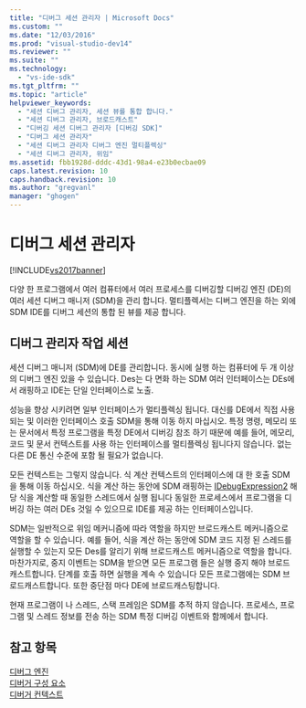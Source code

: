```yaml
---
title: "디버그 세션 관리자 | Microsoft Docs"
ms.custom: ""
ms.date: "12/03/2016"
ms.prod: "visual-studio-dev14"
ms.reviewer: ""
ms.suite: ""
ms.technology: 
  - "vs-ide-sdk"
ms.tgt_pltfrm: ""
ms.topic: "article"
helpviewer_keywords: 
  - "세션 디버그 관리자, 세션 뷰를 통합 합니다."
  - "세션 디버그 관리자, 브로드캐스트"
  - "디버깅 세션 디버그 관리자 [디버깅 SDK]"
  - "디버그 세션 관리자"
  - "세션 디버그 관리자 디버그 엔진 멀티플렉싱"
  - "세션 디버그 관리자, 위임"
ms.assetid: fbb1928d-dddc-43d1-98a4-e23b0ecbae09
caps.latest.revision: 10
caps.handback.revision: 10
ms.author: "gregvanl"
manager: "ghogen"
---
```

# 디버그 세션 관리자
[!INCLUDE[vs2017banner](../../code-quality/includes/vs2017banner.md)]

다양 한 프로그램에서 여러 컴퓨터에서 여러 프로세스를 디버깅할 디버깅 엔진 \(DE\)의 여러 세션 디버그 매니저 \(SDM\)을 관리 합니다.  멀티플렉서는 디버그 엔진을 하는 외에 SDM IDE를 디버그 세션의 통합 된 뷰를 제공 합니다.  
  
## 디버그 관리자 작업 세션  
 세션 디버그 매니저 \(SDM\)에 DE를 관리합니다.  동시에 실행 하는 컴퓨터에 두 개 이상의 디버그 엔진 있을 수 있습니다.  Des는 다 면화 하는 SDM 여러 인터페이스는 DEs에서 래핑하고 IDE는 단일 인터페이스로 노출.  
  
 성능을 향상 시키려면 일부 인터페이스가 멀티플렉싱 됩니다.  대신를 DE에서 직접 사용 되는 및 이러한 인터페이스 호출 SDM을 통해 이동 하지 마십시오.  특정 명령, 메모리 또는 문서에서 특정 프로그램을 특정 DE에서 디버깅 참조 하기 때문에 예를 들어, 메모리, 코드 및 문서 컨텍스트를 사용 하는 인터페이스를 멀티플렉싱 됩니다지 않습니다.  없는 다른 DE 통신 수준에 포함 될 필요가 없습니다.  
  
 모든 컨텍스트는 그렇지 않습니다.  식 계산 컨텍스트의 인터페이스에 대 한 호출 SDM을 통해 이동 하십시오.  식을 계산 하는 동안에 SDM 래핑하는 [IDebugExpression2](../../extensibility/debugger/reference/idebugexpression2.md) 해당 식을 계산할 때 동일한 스레드에서 실행 됩니다 동일한 프로세스에서 프로그램을 디버깅 하는 여러 DEs 것일 수 있으므로 IDE를 제공 하는 인터페이스입니다.  
  
 SDM는 일반적으로 위임 메커니즘에 따라 역할을 하지만 브로드캐스트 메커니즘으로 역할을 할 수 있습니다.  예를 들어, 식을 계산 하는 동안에 SDM 코드 지정 된 스레드를 실행할 수 있는지 모든 Des를 알리기 위해 브로드캐스트 메커니즘으로 역할을 합니다.  마찬가지로, 중지 이벤트는 SDM을 받으면 모든 프로그램 들은 실행 중지 해야 브로드캐스트합니다.  단계를 호출 하면 실행을 계속 수 있습니다 모든 프로그램에는 SDM 브로드캐스트합니다.  또한 중단점 마다 DE에 브로드캐스팅합니다.  
  
 현재 프로그램이 나 스레드, 스택 프레임은 SDM를 추적 하지 않습니다.  프로세스, 프로그램 및 스레드 정보를 전송 하는 SDM 특정 디버깅 이벤트와 함께에서 합니다.  
  
## 참고 항목  
 [디버그 엔진](../../extensibility/debugger/debug-engine.md)   
 [디버거 구성 요소](../../extensibility/debugger/debugger-components.md)   
 [디버거 컨텍스트](../../extensibility/debugger/debugger-contexts.md)